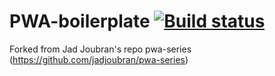 # PWA-boilerplate [![Build status](https://dev.azure.com/digiclowns/PWA-boilerplate/_apis/build/status/PWA-boilerplate-CI)](https://dev.azure.com/digiclowns/PWA-boilerplate/_build/latest?definitionId=2)
Forked from Jad Joubran's repo pwa-series (https://github.com/jadjoubran/pwa-series)